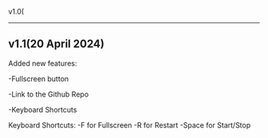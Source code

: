 v1.0(


------------------------------------------------
v1.1(20 April 2024)
------------------------------------------------
Added new features:

-Fullscreen button

-Link to the Github Repo

-Keyboard Shortcuts

Keyboard Shortcuts:
-F for Fullscreen
-R for Restart
-Space for Start/Stop

